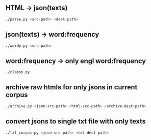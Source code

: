 ## HTML -> json(texts)

``` bash
./parse.py <src-path> <dest-path>
```

## json(texts) -> word:frequency
``` bash
./wordy.py <src-path>
```

## word:frequency -> only engl word:frequency
``` bash
./classy.py
```

## archive raw htmls for only jsons in current corpus
``` bash
./archive.py <json-src-path> <html-src-path> <archive-dest-path>
```

## convert jsons to single txt file with only texts
``` bash
./txt_corpus.py <json-src-path> <txt-dest-path>
```
